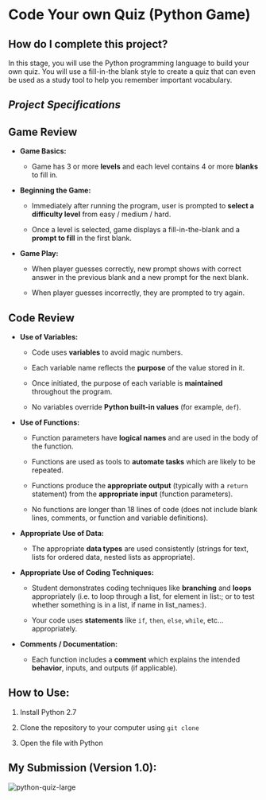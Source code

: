 # Code Your own Quiz (Python Game)


## How do I complete this project?


In this stage, you will use the Python programming language to build your own quiz.
You will use a fill-in-the blank style to create a quiz that can even be used as a study tool to help you remember important vocabulary.

## *Project Specifications*


## Game Review


* **Game Basics:**

    * Game has 3 or more **levels** and each level contains 4 or more **blanks** to fill in.


* **Beginning the Game:**

    * Immediately after running the program, user is prompted to **select a difficulty level** from easy / medium / hard.

    * Once a level is selected, game displays a fill-in-the-blank and a **prompt to fill** in the first blank.


* **Game Play:**

    * When player guesses correctly, new prompt shows with correct answer in the previous blank and a new prompt for the next blank.

    * When player guesses incorrectly, they are prompted to try again.


## Code Review


* **Use of Variables:**

    * Code uses **variables** to avoid magic numbers.

    * Each variable name reflects the **purpose** of the value stored in it.

    * Once initiated, the purpose of each variable is **maintained** throughout the program.

    * No variables override **Python built-in values** (for example, `def`).


* **Use of Functions:**

    * Function parameters have **logical names** and are used in the body of the function.

    * Functions are used as tools to **automate tasks** which are likely to be repeated.

    * Functions produce the **appropriate output** (typically with a `return` statement) from the **appropriate input** (function parameters).

    * No functions are longer than 18 lines of code (does not include blank lines, comments, or function and variable definitions).


* **Appropriate Use of Data:**

    * The appropriate **data types** are used consistently (strings for text, lists for ordered data, nested lists as appropriate).


* **Appropriate Use of Coding Techniques:**

    * Student demonstrates coding techniques like **branching** and **loops** appropriately (i.e. to loop through a list, for element in list:; or to test whether something is in a list, if name in list_names:).

    * Your code uses **statements** like `if`, `then`, `else`, `while`, etc... appropriately.


* **Comments / Documentation:**

    * Each function includes a **comment** which explains the intended **behavior**, inputs, and outputs (if applicable).



## How to Use:

1. Install Python 2.7

2. Clone the repository to your computer using  `git clone`

3. Open the file with Python



## My Submission (Version 1.0):

![python-quiz-large](https://cloud.githubusercontent.com/assets/19314291/18342711/6fdf1006-75b0-11e6-81a4-50a2e607c2fd.png)

